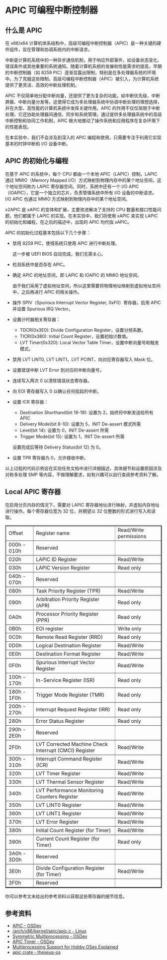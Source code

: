 # APIC 可编程中断控制器

## 什么是 APIC

在 x86/x64 计算机体系结构中，高级可编程中断控制器（APIC）是一种关键的硬件组件，旨在管理和协调系统内的中断请求。

中断是计算机系统中的一种异步通信机制，用于响应外部事件，如设备状态变化、错误条件或其他重要的系统通知。随着计算机系统的发展和性能需求的提高，早期的中断控制器（如 8259 PIC）逐渐显露出限制，特别是在多处理器系统的环境中。为了克服这些限制，高级可编程中断控制器（APIC）被引入，为计算机系统提供了更灵活、高效的中断处理机制。

APIC 不仅简单地分配中断向量，还提供了更为复杂的功能，如中断优先级、中断屏蔽、中断向量分发等。这使得它成为多处理器系统中协调中断处理的理想选择，并在大型、高性能的计算机系统中发挥关键作用。APIC 的作用不仅仅局限于中断处理，它还协助处理器间通信、同步和系统管理。通过提供多处理器系统中的高级中断控制和协同工作机制，APIC 极大地推动了操作系统和应用程序在复杂环境下的性能表现。

在本实验中，我们不会涉及到深入的 APIC 编程和使用，只需要专注于利用它实现基本的时钟中断和 I/O 设备中断。

## APIC 的初始化与编程

在基于 APIC 的系统中，每个 CPU 都由一个本地 APIC（LAPIC）控制。LAPIC 通过 MMIO（Memory Mapped I/O）方式映射到物理内存中的某个地址空间，这个地址空间称为 LAPIC 寄存器空间。同时，系统中还有一个 I/O APIC（IOAPIC），它是一个独立的芯片，负责管理系统中所有 I/O 设备的中断请求。I/O APIC 也通过 MMIO 方式映射到物理内存中的某个地址空间。

x2APIC 是 xAPIC 的变体和扩展，主要改进解决了支持的 CPU 数量和接口性能问题，他们都属于 LAPIC 的实现。在本实验中，我们将使用 xAPIC 来实现 LAPIC 的初始化和编程，在之后的描述中，出现的 APIC 均代指 xAPIC。

APIC 的初始化过程基本包括以下几个步骤：

- 禁用 8259 PIC，使得系统只使用 APIC 进行中断处理。

     这一步被 UEFI BIOS 自动完成，我们无需关心。

- 检测系统中是否存在 APIC。

- 确定 APIC 的地址空间，即 LAPIC 和 IOAPIC 的 MMIO 地址空间。

    由于我们采用了虚拟地址空间，所以这里需要将物理地址映射到虚拟地址空间中，之后再进行 APIC 的相关操作。

- 操作 SPIV（Spurious Interrupt Vector Register, 0xF0）寄存器，启用 APIC 并设置 Spurious IRQ Vector。

- 设置计时器相关寄存器：

    - TDCR(0x3E0): Divide Configuration Register，设置分频系数。
    - TICR(0x380): Initial Count Register，设置初始计数值。
    - LVT Timer(0x320): Local Vector Table Timer，设置中断向量号和触发模式。

- 禁用 LVT LINT0, LVT LINT1，LVT PCINT，向对应寄存器写入 Mask 位。

- 设置错误中断 LVT Error 到对应的中断向量号。

- 连续写入两次 0 以清除错误状态寄存器。

- 向 EOI 寄存器写入 0 以确认任何挂起的中断。

- 设置 ICR 寄存器：

    - Destination Shorthand(bit 18-19): 设置为 2，始终将中断发送给所有 APIC
    - Delivery Mode(bit 8-10): 设置为 5，INIT De-assert 模式所需
    - Level(bit 14): 设置为 0，INIT De-assert 所需
    - Trigger Mode(bit 15): 设置为 1，INIT De-assert 所需

    设置完成后等待 Delivery Status(bit 12) 为 0。

- 设置 TPR 寄存器为 0，允许接收中断。

以上过程的代码示例会在实验任务文档中进行详细描述，具体细节和设置原因涉及对称多处理 SMP 等内容，不做理解要求，如有兴趣可以自行查阅参考资料了解。

## Local APIC 寄存器

在启用分页内存的情况下，需要对 LAPIC 寄存器地址进行映射，并虚拟内存地址进行操作。每个寄存器位宽为 32 位，并期望以 32 位整数的形式进行写入和读取。

<table border="2" cellpadding="4" cellspacing="0" class="wikitable"><tbody><tr><td> Offset</td><td> Register name</td><td> Read/Write permissions</td></tr><tr><td> 000h - 010h</td><td> Reserved</td><td></td></tr><tr><td> 020h</td><td> LAPIC ID Register</td><td> Read/Write</td></tr><tr><td> 030h</td><td> LAPIC Version Register</td><td> Read only</td></tr><tr><td> 040h - 070h</td><td> Reserved</td><td></td></tr><tr><td> 080h</td><td> Task Priority Register (TPR)</td><td> Read/Write</td></tr><tr><td> 090h</td><td> Arbitration Priority Register (APR)</td><td> Read only</td></tr><tr><td> 0A0h</td><td> Processor Priority Register (PPR)</td><td> Read only</td></tr><tr><td> 0B0h</td><td> EOI register</td><td> Write only</td></tr><tr><td> 0C0h</td><td> Remote Read Register (RRD)</td><td> Read only</td></tr><tr><td> 0D0h</td><td> Logical Destination Register</td><td> Read/Write</td></tr><tr><td> 0E0h</td><td> Destination Format Register</td><td> Read/Write</td></tr><tr><td> 0F0h</td><td> Spurious Interrupt Vector Register</td><td> Read/Write</td></tr><tr><td> 100h - 170h</td><td> In-Service Register (ISR)</td><td> Read only</td></tr><tr><td> 180h - 1F0h</td><td> Trigger Mode Register (TMR)</td><td> Read only</td></tr><tr><td> 200h - 270h</td><td> Interrupt Request Register (IRR)</td><td> Read only</td></tr><tr><td> 280h</td><td> Error Status Register</td><td> Read only</td></tr><tr><td> 290h - 2E0h</td><td> Reserved</td><td></td></tr><tr><td> 2F0h</td><td> LVT Corrected Machine Check Interrupt (CMCI) Register</td><td> Read/Write</td></tr><tr><td> 300h - 310h</td><td> Interrupt Command Register (ICR)</td><td> Read/Write</td></tr><tr><td> 320h</td><td> LVT Timer Register</td><td> Read/Write</td></tr><tr><td> 330h</td><td> LVT Thermal Sensor Register</td><td> Read/Write</td></tr><tr><td> 340h</td><td> LVT Performance Monitoring Counters Register</td><td> Read/Write</td></tr><tr><td> 350h</td><td> LVT LINT0 Register</td><td> Read/Write</td></tr><tr><td> 360h</td><td> LVT LINT1 Register</td><td> Read/Write</td></tr><tr><td> 370h</td><td> LVT Error Register</td><td> Read/Write</td></tr><tr><td> 380h</td><td> Initial Count Register (for Timer)</td><td> Read/Write</td></tr><tr><td> 390h</td><td> Current Count Register (for Timer)</td><td> Read only</td></tr><tr><td> 3A0h - 3D0h</td><td> Reserved</td><td></td></tr><tr><td> 3E0h</td><td> Divide Configuration Register (for Timer)</td><td> Read/Write</td></tr><tr><td> 3F0h</td><td> Reserved</td><td></td></tr></tbody></table>

你可以参考文末给出的参考资料以获取这些寄存器的细节信息。

## 参考资料

- [APIC - OSDev](https://wiki.osdev.org/APIC)
- [/arch/x86/kernel/apic/apic.c - Linux](https://git.kernel.org/pub/scm/linux/kernel/git/torvalds/linux.git/tree/arch/x86/kernel/apic/apic.c?h=v6.7#n1525)
- [Symmetric Multiprocessing - OSDev](https://wiki.osdev.org/Symmetric_Multiprocessing)
- [APIC Timer - OSDev](https://wiki.osdev.org/APIC_timer)
- [Multiprocessing Support for Hobby OSes Explained](http://www.osdever.net/tutorials/view/multiprocessing-support-for-hobby-oses-explained)
- [apic crate - theseus-os](https://www.theseus-os.com/Theseus/doc/apic/)
